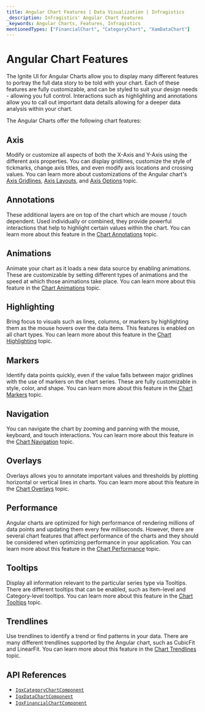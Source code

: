 ```yaml
---
title: Angular Chart Features | Data Visualization | Infragistics
_description: Infragistics' Angular Chart Features
_keywords: Angular Charts, Features, Infragistics
mentionedTypes: ["FinancialChart", "CategoryChart", "XamDataChart"]
---
```


# Angular Chart Features

The Ignite UI for Angular Charts allow you to display many different features to portray the full data story to be told with your chart. Each of these features are fully customizable, and can be styled to suit your design needs - allowing you full control. Interactions such as highlighting and annotations allow you to call out important data details allowing for a deeper data analysis within your chart.

The Angular Charts offer the following chart features:

## Axis

Modify or customize all aspects of both the X-Axis and Y-Axis using the different axis properties. You can display gridlines, customize the style of tickmarks, change axis titles, and even modify axis locations and crossing values. You can learn more about customizations of the Angular chart's [Axis Gridlines](features/chart-axis-gridlines.md), [Axis Layouts](features/chart-axis-layouts.md), and [Axis Options](features/chart-axis-options.md) topic.

<code-view style="height: 500px" alt="Angular Axis Crossing Axes Example"
  data-demos-base-url="{environment:dvDemosBaseUrl}"
           iframe-src="{environment:dvDemosBaseUrl}/charts/data-chart-axis-crossing"
                                        github-src="charts/data-chart/axis-crossing">
</code-view>


<div class="divider--half"></div>

## Annotations

These additional layers are on top of the chart which are mouse / touch dependent. Used individually or combined, they provide powerful interactions that help to highlight certain values within the chart. You can learn more about this feature in the [Chart Annotations](features/chart-annotations.md) topic.

<code-view style="height: 500px" alt="Angular Annotations Example"
  data-demos-base-url="{environment:dvDemosBaseUrl}"
           iframe-src="{environment:dvDemosBaseUrl}/charts/category-chart-line-chart-with-annotations"
                                        github-src="charts/category-chart/line-chart-with-annotations">
</code-view>


<div class="divider--half"></div>

## Animations

Animate your chart as it loads a new data source by enabling animations. These are customizable by setting different types of animations and the speed at which those animations take place. You can learn more about this feature in the [Chart Animations](features/chart-animations.md) topic.

<code-view style="height: 500px" alt="Angular Configuration Options Example"
  data-demos-base-url="{environment:dvDemosBaseUrl}"
           iframe-src="{environment:dvDemosBaseUrl}/charts/category-chart-line-chart-with-animations"
                                        github-src="charts/category-chart/line-chart-with-animations">
</code-view>


<div class="divider--half"></div>

## Highlighting

Bring focus to visuals such as lines, columns, or markers by highlighting them as the mouse hovers over the data items. This features is enabled on all chart types. You can learn more about this feature in the [Chart Highlighting](features/chart-highlighting.md) topic.

<code-view style="height: 500px" alt="Angular Highlighting Example"
  data-demos-base-url="{environment:dvDemosBaseUrl}"
           iframe-src="{environment:dvDemosBaseUrl}/charts/category-chart-column-chart-with-highlighting"
                                        github-src="charts/category-chart/column-chart-with-highlighting">
</code-view>


<div class="divider--half"></div>

## Markers

Identify data points quickly, even if the value falls between major gridlines with the use of markers on the chart series. These are fully customizable in style, color, and shape. You can learn more about this feature in the [Chart Markers](features/chart-markers.md) topic.

<code-view style="height: 500px" alt="Angular Configuration Options Example"
  data-demos-base-url="{environment:dvDemosBaseUrl}"
           iframe-src="{environment:dvDemosBaseUrl}/charts/category-chart-marker-options"
                                        github-src="charts/category-chart/marker-options">
</code-view>


<div class="divider--half"></div>

## Navigation

You can navigate the chart by zooming and panning with the mouse, keyboard, and touch interactions. You can learn more about this feature in the [Chart Navigation](features/chart-navigation.md) topic.

<code-view style="height: 500px" alt="Angular Navigation Example"
  data-demos-base-url="{environment:dvDemosBaseUrl}"
           iframe-src="{environment:dvDemosBaseUrl}/charts/data-chart-chart-navigation"
                                        github-src="charts/data-chart/chart-navigation">
</code-view>


<div class="divider--half"></div>

## Overlays

Overlays allows you to annotate important values and thresholds by plotting horizontal or vertical lines in charts. You can learn more about this feature in the [Chart Overlays](features/chart-overlays.md) topic.

<code-view style="height: 600px" alt="Angular Value Overlay Example"
  data-demos-base-url="{environment:dvDemosBaseUrl}"
           iframe-src="{environment:dvDemosBaseUrl}/charts/data-chart-series-value-overlay"
                                        github-src="charts/data-chart/series-value-overlay">
</code-view>


<div class="divider--half"></div>

## Performance

Angular charts are optimized for high performance of rendering millions of data points and updating them every few milliseconds. However, there are several chart features that affect performance of the charts and they should be considered when optimizing performance in your application. You can learn more about this feature in the [Chart Performance](features/chart-performance.md) topic.

<code-view style="height: 600px" alt="Angular Chart Performance Example"
  data-demos-base-url="{environment:dvDemosBaseUrl}"
           iframe-src="{environment:dvDemosBaseUrl}/charts/category-chart-high-volume"
                                        github-src="charts/category-chart/high-volume">
</code-view>


<div class="divider--half"></div>

## Tooltips

Display all information relevant to the particular series type via Tooltips. There are different tooltips that can be enabled, such as Item-level and Category-level tooltips. You can learn more about this feature in the [Chart Tooltips](features/chart-tooltips.md) topic.

<code-view style="height: 500px" alt="Angular Tooltip Types Example"
  data-demos-base-url="{environment:dvDemosBaseUrl}"
           iframe-src="{environment:dvDemosBaseUrl}/charts/category-chart-column-chart-with-tooltips"
                                        github-src="charts/category-chart/column-chart-with-tooltips">
</code-view>


<div class="divider--half"></div>

## Trendlines

Use trendlines to identify a trend or find patterns in your data. There are many different trendlines supported by the Angular chart, such as CubicFit and LinearFit. You can learn more about this feature in the [Chart Trendlines](features/chart-trendlines.md) topic.

<code-view style="height: 500px" alt="Angular Trendlines Example"
  data-demos-base-url="{environment:dvDemosBaseUrl}"
           iframe-src="{environment:dvDemosBaseUrl}/charts/financial-chart-trendlines"
                                        github-src="charts/financial-chart/trendlines">
</code-view>


<div class="divider--half"></div>

## API References

*   [`IgxCategoryChartComponent`]({environment:dvApiBaseUrl}/products/ignite-ui-angular/api/docs/typescript/latest/classes/igxcategorychartcomponent.html)
*   [`IgxDataChartComponent`]({environment:dvApiBaseUrl}/products/ignite-ui-angular/api/docs/typescript/latest/classes/igxdatachartcomponent.html)
*   [`IgxFinancialChartComponent`]({environment:dvApiBaseUrl}/products/ignite-ui-angular/api/docs/typescript/latest/classes/igxfinancialchartcomponent.html)
